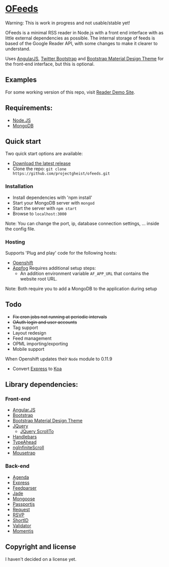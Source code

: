# [OFeeds](https://github.com/projectgheist/ofeeds)

Warning: This is work in progress and not usable/stable yet!

OFeeds is a minimal RSS reader in Node.js with a front end interface with as little external dependencies as possible.
The internal storage of feeds is based of the Google Reader API, with some changes to make it clearer to understand.

Uses [AngularJS](http://angularjs.org/), [Twitter Bootstrap](http://getbootstrap.com) and [Bootstrap Material Design Theme](https://github.com/FezVrasta/bootstrap-material-design) for the front-end interface, but this is optional.

## Examples

For some working version of this repo, visit [Reader Demo Site](http://reader-bapple.rhcloud.com/).

## Requirements:
* [Node.JS](http://nodejs.org/)
* [MongoDB](http://www.mongodb.org/)

## Quick start

Two quick start options are available:
* [Download the latest release](https://github.com/projectgheist/ofeeds/archive/master.zip)
* Clone the repo: `git clone https://github.com/projectgheist/ofeeds.git`

### Installation
* Install dependencies with 'npm install'
* Start your MongoDB server with `mongod`
* Start the server with `npm start`
* Browse to `localhost:3000`

Note: You can change the port, ip, database connection settings, ... inside the config file.

### Hosting

Supports 'Plug and play' code for the following hosts:

* [Openshift](https://www.openshift.com/)
* [Appfog](https://www.appfog.com/)
	Requires additional setup steps: 
	* An addition environment variable `AF_APP_URL` that contains the website root URL.

Note: Both require you to add a MongoDB to the application during setup

## Todo

* ~~Fix cron jobs not running at periodic intervals~~
* ~~OAuth login and user accounts~~
* Tag support
* Layout redesign
* Feed management
* OPML importing/exporting
* Mobile support

When Openshift updates their `Node` module to 0.11.9
* Convert [Express](http://expressjs.com/) to [Koa](http://koajs.com/)

## Library dependencies:

### Front-end

* [Angular.JS](http://angularjs.org/)
* [Bootstrap](http://getbootstrap.com)
* [Bootstrap Material Design Theme](https://github.com/FezVrasta/bootstrap-material-design)
* [JQuery](http://jquery.com/)
	* [JQuery ScrollTo](https://github.com/balupton/jquery-scrollto)
* [Handlebars](http://handlebarsjs.com/)
* [TypeAhead](https://github.com/twitter/typeahead.js/)
* [ngInfiniteScroll](http://binarymuse.github.io/ngInfiniteScroll/)
* [Mousetrap](http://craig.is/killing/mice)

### Back-end

* [Agenda](https://github.com/rschmukler/agenda)
* [Express](http://expressjs.com/)
* [Feedparser](https://github.com/danmactough/node-feedparser)
* [Jade](https://github.com/visionmedia/jade)
* [Mongoose](http://mongoosejs.com/)
* [Passportjs](http://passportjs.org/)
* [Request](https://github.com/mikeal/request)
* [RSVP](https://github.com/tildeio/rsvp.js)
* [ShortID](https://github.com/dylang/shortid)
* [Validator](https://github.com/chriso/validator.js)
* [Momentjs](http://momentjs.com/)

## Copyright and license
I haven't decided on a license yet.
